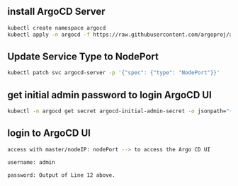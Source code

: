 ## install ArgoCD Server
```sh
kubectl create namespace argocd
kubectl apply -n argocd -f https://raw.githubusercontent.com/argoproj/argo-cd/stable/manifests/install.yaml
```
## Update Service Type to NodePort
```sh
kubectl patch svc argocd-server -p '{"spec": {"type": "NodePort"}}'
```
## get initial admin password to login ArgoCD UI
```sh
kubectl -n argocd get secret argocd-initial-admin-secret -o jsonpath="{.data.password}" | base64 -d
```
## login to ArgoCD UI
```sh
access with master/nodeIP: nodePort --> to access the Argo CD UI

username: admin

password: Output of Line 12 above.
```